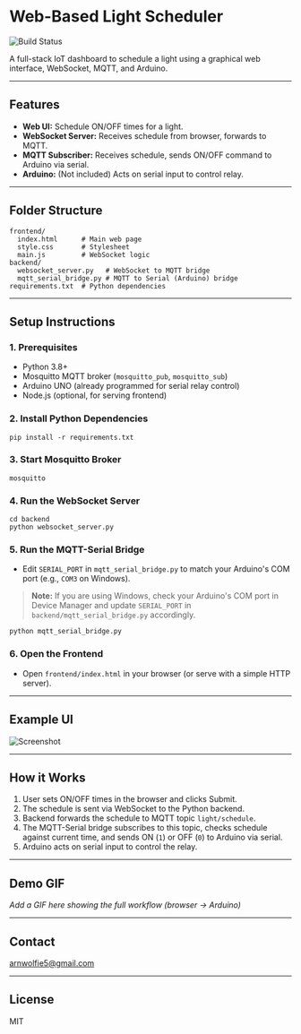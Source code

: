 # Web-Based Light Scheduler
![Build Status](https://img.shields.io/badge/status-productionalized-purple?style=flat-square)

A full-stack IoT dashboard to schedule a light using a graphical web interface, WebSocket, MQTT, and Arduino.

---

## Features
- **Web UI:** Schedule ON/OFF times for a light.
- **WebSocket Server:** Receives schedule from browser, forwards to MQTT.
- **MQTT Subscriber:** Receives schedule, sends ON/OFF command to Arduino via serial.
- **Arduino:** (Not included) Acts on serial input to control relay.

---

## Folder Structure
```
frontend/
  index.html      # Main web page
  style.css       # Stylesheet
  main.js         # WebSocket logic
backend/
  websocket_server.py   # WebSocket to MQTT bridge
  mqtt_serial_bridge.py # MQTT to Serial (Arduino) bridge
requirements.txt  # Python dependencies
```

---

## Setup Instructions

### 1. Prerequisites
- Python 3.8+
- Mosquitto MQTT broker (`mosquitto_pub`, `mosquitto_sub`)
- Arduino UNO (already programmed for serial relay control)
- Node.js (optional, for serving frontend)

### 2. Install Python Dependencies
```
pip install -r requirements.txt
```

### 3. Start Mosquitto Broker
```
mosquitto
```

### 4. Run the WebSocket Server
```
cd backend
python websocket_server.py
```

### 5. Run the MQTT-Serial Bridge
- Edit `SERIAL_PORT` in `mqtt_serial_bridge.py` to match your Arduino's COM port (e.g., `COM3` on Windows).
> **Note:** If you are using Windows, check your Arduino's COM port in Device Manager and update `SERIAL_PORT` in `backend/mqtt_serial_bridge.py` accordingly.
```
python mqtt_serial_bridge.py
```

### 6. Open the Frontend
- Open `frontend/index.html` in your browser (or serve with a simple HTTP server).

---

## Example UI
![Screenshot](screenshot.png) <!-- TODO: replace with actual screenshot -->

---

## How it Works
1. User sets ON/OFF times in the browser and clicks Submit.
2. The schedule is sent via WebSocket to the Python backend.
3. Backend forwards the schedule to MQTT topic `light/schedule`.
4. The MQTT-Serial bridge subscribes to this topic, checks schedule against current time, and sends ON (`1`) or OFF (`0`) to Arduino via serial.
5. Arduino acts on serial input to control the relay.

---

## Demo GIF
_Add a GIF here showing the full workflow (browser → Arduino)_

---

## Contact
arnwolfie5@gmail.com

---

## License
MIT
